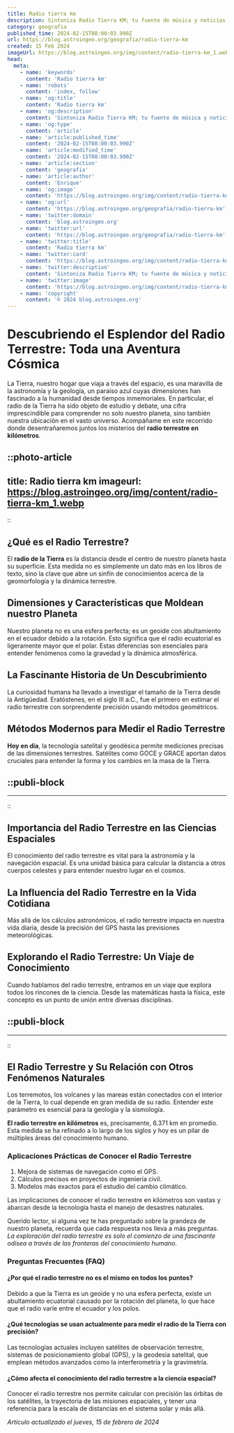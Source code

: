 ```yaml
---
title: Radio tierra km
description: Sintoniza Radio Tierra KM; tu fuente de música y noticias las 24 horas. Conéctate con tu mundo y disfruta de la mejor programación en vivo.
category: geografia
published_time: 2024-02-15T08:00:03.990Z
url: https://blog.astroingeo.org/geografia/radio-tierra-km
created: 15 Feb 2024
imageUrl: https://blog.astroingeo.org/img/content/radio-tierra-km_1.webp
head:
  meta:
    - name: 'keywords'
      content: 'Radio tierra km'
    - name: 'robots'
      content: 'index, follow'
    - name: 'og:title'
      content: 'Radio tierra km'
    - name: 'og:description'
      content: 'Sintoniza Radio Tierra KM; tu fuente de música y noticias las 24 horas. Conéctate con tu mundo y disfruta de la mejor programación en vivo.'
    - name: 'og:type'
      content: 'article'
    - name: 'article:published_time'
      content: '2024-02-15T08:00:03.990Z'
    - name: 'article:modified_time'
      content: '2024-02-15T08:00:03.990Z'
    - name: 'article:section'
      content: 'geografia'
    - name: 'article:author'
      content: 'Enrique'
    - name: 'og:image'
      content: 'https://blog.astroingeo.org/img/content/radio-tierra-km_1.webp'
    - name: 'og:url'
      content: 'https://blog.astroingeo.org/geografia/radio-tierra-km'
    - name: 'twitter:domain'
      content: 'blog.astroingeo.org'
    - name: 'twitter:url'
      content: 'https://blog.astroingeo.org/geografia/radio-tierra-km'
    - name: 'twitter:title'
      content: 'Radio tierra km'
    - name: 'twitter:card'
      content: 'https://blog.astroingeo.org/img/content/radio-tierra-km_1.webp'
    - name: 'twitter:description'
      content: 'Sintoniza Radio Tierra KM; tu fuente de música y noticias las 24 horas. Conéctate con tu mundo y disfruta de la mejor programación en vivo.'
    - name: 'twitter:image'
      content: 'https://blog.astroingeo.org/img/content/radio-tierra-km_1.webp'
    - name: 'copyright'
      content: '© 2024 blog.astroingeo.org'
---
```

# Descubriendo el Esplendor del Radio Terrestre: Toda una Aventura Cósmica

La Tierra, nuestro hogar que viaja a través del espacio, es una maravilla de la astronomía y la geología, un paraíso azul cuyas dimensiones han fascinado a la humanidad desde tiempos inmemoriales. En particular, el radio de la Tierra ha sido objeto de estudio y debate, una cifra imprescindible para comprender no solo nuestro planeta, sino también nuestra ubicación en el vasto universo. Acompáñame en este recorrido donde desentrañaremos juntos los misterios del **radio terrestre en kilómetros**.


::photo-article
---
title: Radio tierra km
imageurl: https://blog.astroingeo.org/img/content/radio-tierra-km_1.webp
---
::



## ¿Qué es el Radio Terrestre?

El **radio de la Tierra** es la distancia desde el centro de nuestro planeta hasta su superficie. Esta medida no es simplemente un dato más en los libros de texto, sino la clave que abre un sinfín de conocimientos acerca de la geomorfología y la dinámica terrestre.

## Dimensiones y Características que Moldean nuestro Planeta

Nuestro planeta no es una esfera perfecta; es un geoide con abultamiento en el ecuador debido a la rotación. Esto significa que el radio ecuatorial es ligeramente mayor que el polar. Estas diferencias son esenciales para entender fenómenos como la gravedad y la dinámica atmosférica.

## La Fascinante Historia de Un Descubrimiento

La curiosidad humana ha llevado a investigar el tamaño de la Tierra desde la Antigüedad. Eratóstenes, en el siglo III a.C., fue el primero en estimar el radio terrestre con sorprendente precisión usando métodos geométricos.

## Métodos Modernos para Medir el Radio Terrestre

**Hoy en día**, la tecnología satelital y geodésica permite mediciones precisas de las dimensiones terrestres. Satélites como GOCE y GRACE aportan datos cruciales para entender la forma y los cambios en la masa de la Tierra.


  ::publi-block
  ---
  ---
  ::
  
  

## Importancia del Radio Terrestre en las Ciencias Espaciales

El conocimiento del radio terrestre es vital para la astronomía y la navegación espacial. Es una unidad básica para calcular la distancia a otros cuerpos celestes y para entender nuestro lugar en el cosmos.

## La Influencia del Radio Terrestre en la Vida Cotidiana

Más allá de los cálculos astronómicos, el radio terrestre impacta en nuestra vida diaria, desde la precisión del GPS hasta las previsiones meteorológicas.

## Explorando el Radio Terrestre: Un Viaje de Conocimiento

Cuando hablamos del radio terrestre, entramos en un viaje que explora todos los rincones de la ciencia. Desde las matemáticas hasta la física, este concepto es un punto de unión entre diversas disciplinas.


  ::publi-block
  ---
  ---
  ::
  
  

## El Radio Terrestre y Su Relación con Otros Fenómenos Naturales

Los terremotos, los volcanes y las mareas están conectados con el interior de la Tierra, lo cual depende en gran medida de su radio. Entender este parámetro es esencial para la geología y la sismología.

**El radio terrestre en kilómetros** es, precisamente, 6.371 km en promedio. Esta medida se ha refinado a lo largo de los siglos y hoy es un pilar de múltiples áreas del conocimiento humano.

### Aplicaciones Prácticas de Conocer el Radio Terrestre

1. Mejora de sistemas de navegación como el GPS.
2. Cálculos precisos en proyectos de ingeniería civil.
3. Modelos más exactos para el estudio del cambio climático.

Las implicaciones de conocer el radio terrestre en kilómetros son vastas y abarcan desde la tecnología hasta el manejo de desastres naturales.

Querido lector, si alguna vez te has preguntado sobre la grandeza de nuestro planeta, recuerda que cada respuesta nos lleva a más preguntas. *La exploración del radio terrestre es solo el comienzo de una fascinante odisea a través de las fronteras del conocimiento humano*.

### Preguntas Frecuentes (FAQ)

#### ¿Por qué el radio terrestre no es el mismo en todos los puntos?

Debido a que la Tierra es un geoide y no una esfera perfecta, existe un abultamiento ecuatorial causado por la rotación del planeta, lo que hace que el radio varíe entre el ecuador y los polos.

#### ¿Qué tecnologías se usan actualmente para medir el radio de la Tierra con precisión?

Las tecnologías actuales incluyen satélites de observación terrestre, sistemas de posicionamiento global (GPS), y la geodesia satelital, que emplean métodos avanzados como la interferometría y la gravimetría.

#### ¿Cómo afecta el conocimiento del radio terrestre a la ciencia espacial?

Conocer el radio terrestre nos permite calcular con precisión las órbitas de los satélites, la trayectoria de las misiones espaciales, y tener una referencia para la escala de distancias en el sistema solar y más allá.

_Artículo actualizado el jueves, 15 de febrero de 2024_
